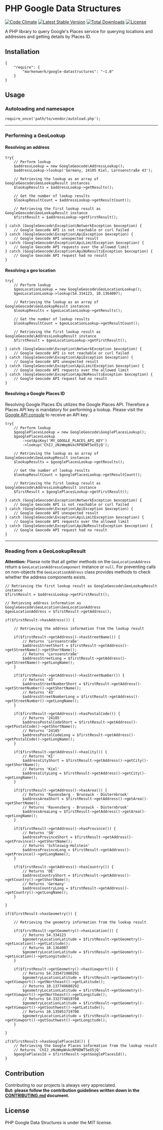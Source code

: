# PHP Google Data Structures

[![Code Climate](https://codeclimate.com/github/markenwerk/php-google-places-suite/badges/gpa.svg)](https://codeclimate.com/github/markenwerk/php-google-places-suite)
[![Latest Stable Version](https://poser.pugx.org/markenwerk/google-places-suite/v/stable)](https://packagist.org/packages/markenwerk/google-places-suite)
[![Total Downloads](https://poser.pugx.org/markenwerk/google-places-suite/downloads)](https://packagist.org/packages/markenwerk/google-places-suite)
[![License](https://poser.pugx.org/markenwerk/google-places-suite/license)](https://packagist.org/packages/markenwerk/google-places-suite)

A PHP library to query Google's Places service for querying locations and addresses and getting details by Places ID.

## Installation

```{json}
{
   	"require": {
        "markenwerk/google-datastructures": "~1.0"
    }
}
```

## Usage

### Autoloading and namesapce

```{php}  
require_once('path/to/vendor/autoload.php');
```

---

### Performing a GeoLookup

#### Resolving an address

```{php}
try{
	// Perform lookup
	$addressLookup = new GoogleGeocode\AddressLookup();
	$addressLookup->lookup('Germany, 24105 Kiel, Lornsenstraße 43');

	// Retrieving the lookup as an array of GoogleGeocode\GeoLookupResult instances
	$lookupResults = $addressLookup->getResults();

	// Get the number of lookup results
	$lookupResultCount = $addressLookup->getResultCount();

	// Retrieving the first lookup result as GoogleGeocode\GeoLookupResult instance
	$firstResult = $addressLookup->getFirstResult();

} catch (GoogleGeocode\Exception\NetworkException $exception) {
	// Google Geocode API is not reachable or curl failed
} catch (GoogleGeocode\Exception\ApiException $exception) {
	// Google Geocode API unexpected result
} catch (GoogleGeocode\Exception\ApiLimitException $exception) {
	// Google Geocode API requests over the allowed limit
} catch (GoogleGeocode\Exception\ApiNoResultsException $exception) {
	// Google Geocode API request had no result
}

```

#### Resolving a geo location

```{php}
try{
	// Perform lookup
	$geoLocationLookup = new GoogleGeocode\GeoLocationLookup();
	$geoLocationLookup->lookup(54.334123, 10.1364007);

	// Retrieving the lookup as an array of GoogleGeocode\GeoLookupResult instances
	$lookupResults = $geoLocationLookup->getResults();

	// Get the number of lookup results
	$lookupResultCount = $geoLocationLookup->getResultCount();

	// Retrieving the first lookup result as GoogleGeocode\AddressLookupResult instance
	$firstResult = $geoLocationLookup->getFirstResult();

} catch (GoogleGeocode\Exception\NetworkException $exception) {
	// Google Geocode API is not reachable or curl failed
} catch (GoogleGeocode\Exception\ApiException $exception) {
	// Google Geocode API unexpected result
} catch (GoogleGeocode\Exception\ApiLimitException $exception) {
	// Google Geocode API requests over the allowed limit
} catch (GoogleGeocode\Exception\ApiNoResultsException $exception) {
	// Google Geocode API request had no result
}

```

#### Resolving a Google Places ID

Resolving Google Places IDs utilizes the Google Places API. Therefore a Places API key is mandatory for performing a lookup. Please visit the [Google API console](https://console.developers.google.com/apis/api/geocoding_backend?project=_) to receive an API key.

```{php}
try{
	// Perform lookup
	$googlePlacesLookup = new GoogleGeocode\GooglePlacesLookup();
	$googlePlacesLookup
		->setApiKey('MY_GOOGLE_PLACES_API_KEY')
		->lookup('ChIJ_zNzWmpWskcRP8DWT5eX5jQ');

	// Retrieving the lookup as an array of GoogleGeocode\GeoLookupResult instances
	$lookupResults = $googlePlacesLookup->getResults();

	// Get the number of lookup results
	$lookupResultCount = $googlePlacesLookup->getResultCount();

	// Retrieving the first lookup result as GoogleGeocode\AddressLookupResult instance
	$firstResult = $googlePlacesLookup->getFirstResult();

} catch (GoogleGeocode\Exception\NetworkException $exception) {
	// Google Geocode API is not reachable or curl failed
} catch (GoogleGeocode\Exception\ApiException $exception) {
	// Google Geocode API unexpected result
} catch (GoogleGeocode\Exception\ApiLimitException $exception) {
	// Google Geocode API requests over the allowed limit
} catch (GoogleGeocode\Exception\ApiNoResultsException $exception) {
	// Google Geocode API request had no result
}

```

---

### Reading from a GeoLookupResult

**Attention:** Plaese note that all getter methods on the `GeoLocationAddress` return a `GeoLocationAddressComponent` instance or `null`. For preventing calls on non-objects the `GeoLocationAddress` class provides methods to check whether the address components exists. 

```{php}
// Retrieving the first lookup result as GoogleGeocode\GeoLookupResult instance
$firstResult = $addressLookup->getFirstResult();

// Retieving address information as GoogleGeocode\GeoLocation\GeoLocationAddress
$geoLocationAddress = $firstResult->getAddress();

if($firstResult->hasAddress()) {

	// Retrieving the address information from the lookup result

	if($firstResult->getAddress()->hasStreetName()) {
		// Returns 'Lornsenstraße'
		$addressStreetShort = $firstResult->getAddress()->getStreetName()->getShortName();
		// Returns 'Lornsenstraße'
		$addressStreetLong = $firstResult->getAddress()->getStreetName()->getLongName();
	}

	if($firstResult->getAddress()->hasStreetNumber()) {
		// Returns '43'
		$addressStreetNumberShort = $firstResult->getAddress()->getStreetNumber()->getShortName();
		// Returns '43'
		$addressStreetNumberLong = $firstResult->getAddress()->getStreetNumber()->getLongName();
	}

	if($firstResult->getAddress()->hasPostalCode()) {
		// Returns '24105'
		$addressPostalCodeShort = $firstResult->getAddress()->getPostalCode()->getShortName();
		// Returns '24105'
		$addressPostalCodeLong = $firstResult->getAddress()->getPostalCode()->getLongName();
	}

	if($firstResult->getAddress()->hasCity()) {
		// Returns 'KI'
		$addressCityShort = $firstResult->getAddress()->getCity()->getShortName();
		// Returns 'Kiel'
		$addressCityLong = $firstResult->getAddress()->getCity()->getLongName();
	}

	if($firstResult->getAddress()->hasArea()) {
		// Returns 'Ravensberg - Brunswik - Düsternbrook'
		$addressAreaShort = $firstResult->getAddress()->getArea()->getShortName();
		// Returns 'Ravensberg - Brunswik - Düsternbrook'
		$addressAreaLong = $firstResult->getAddress()->getArea()->getLongName();
	}

	if($firstResult->getAddress()->hasProvince()) {
		// Returns 'SH'
		$addressProvinceShort = $firstResult->getAddress()->getProvince()->getShortName();
		// Returns 'Schleswig-Holstein'
		$addressProvinceLong = $firstResult->getAddress()->getProvince()->getLongName();
	}

	if($firstResult->getAddress()->hasCountry()) {
		// Returns 'DE'
		$addressCountryShort = $firstResult->getAddress()->getCountry()->getShortName();
		// Returns 'Germany'
		$addressCountryLong = $firstResult->getAddress()->getCountry()->getLongName();
	}

}

if($firstResult->hasGeometry()) {

	// Retrieving the geometry information from the lookup result

	if($firstResult->getGeometry()->hasLocation()) {
		// Returns 54.334123
		$geometryLocationLatitude = $firstResult->getGeometry()->getLocation()->getLatitude();
		// Returns 10.1364007
		$geometryLocationLatitude = $firstResult->getGeometry()->getLocation()->getLongitude();
	}

	if($firstResult->getGeometry()->hasViewport()) {
		// Returns 54.335471980291
		$geometryLocationLatitude = $firstResult->getGeometry()->getViewport()->getNortheast()->getLatitude();
		// Returns 10.137749680292
		$geometryLocationLatitude = $firstResult->getGeometry()->getViewport()->getNortheast()->getLongitude();
		// Returns 54.332774019708
		$geometryLocationLatitude = $firstResult->getGeometry()->getViewport()->getSouthwest()->getLatitude();
		// Returns 10.135051719708
		$geometryLocationLatitude = $firstResult->getGeometry()->getViewport()->getSouthwest()->getLongitude();
	}

}

if($firstResult->hasGooglePlacesId()) {
	// Retrieving the Google Places information from the lookup result
	// Returns 'ChIJ_zNzWmpWskcRP8DWT5eX5jQ'
	$googlePlacesId = $firstResult->getGooglePlacesId();
}
```

## Contribution

Contributing to our projects is always very appreciated.  
**But: please follow the contribution guidelines written down in the [CONTRIBUTING.md](https://github.com/markenwerk/php-google-datastructures/blob/master/CONTRIBUTING.md) document.**

## License

PHP Google Data Structures is under the MIT license.